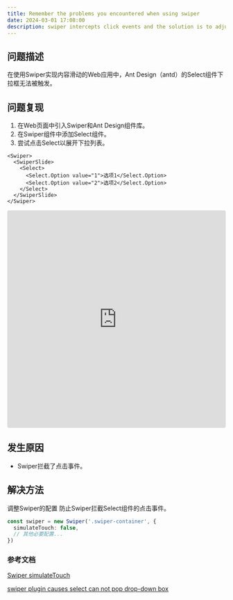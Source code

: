 ```yaml
---
title: Remember the problems you encountered when using swiper
date: 2024-03-01 17:08:00
description: swiper intercepts click events and the solution is to adjust the configuration of swiper to prevent swiper from intercepting click events of the select component.
---
```


## 问题描述

在使用Swiper实现内容滑动的Web应用中，Ant Design（antd）的Select组件下拉框无法被触发。

## 问题复现

1. 在Web页面中引入Swiper和Ant Design组件库。
2. 在Swiper组件中添加Select组件。
3. 尝试点击Select以展开下拉列表。

```tsx
<Swiper>
  <SwiperSlide>
    <Select>
      <Select.Option value="1">选项1</Select.Option>
      <Select.Option value="2">选项2</Select.Option>
    </Select>
  </SwiperSlide>
</Swiper>
```

<iframe src="https://codesandbox.io/p/devbox/ancient-rain-z75sgv?file=%2Fsrc%2FApp.tsx&embed=1"
     style="width:100%; height: 500px; border:0; border-radius: 4px; overflow:hidden;"
     title="ancient-rain"
     allow="accelerometer; ambient-light-sensor; camera; encrypted-media; geolocation; gyroscope; hid; microphone; midi; payment; usb; vr; xr-spatial-tracking"
     sandbox="allow-forms allow-modals allow-popups allow-presentation allow-same-origin allow-scripts"
   ></iframe>

## 发生原因

- Swiper拦截了点击事件。

## 解决方法

调整Swiper的配置
防止Swiper拦截Select组件的点击事件。

```ts
const swiper = new Swiper('.swiper-container', {
  simulateTouch: false,
  // 其他必要配置...
})
```

### 参考文档

[Swiper simulateTouch](https://www.swiper.com.cn/api/touch/56.html)

[swiper plugin causes select can not pop drop-down box](https://stackoverflow.com/questions/16997628/swiper-plugin-causes-select-can-not-pop-drop-down-box)
